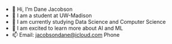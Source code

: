 - 👋 Hi, I’m Dane Jacobson
- 👀 I am a student at UW-Madison
- 🌱 I am currently studying Data Science and Computer Science
- 💞️ I am excited to learn more about AI and ML
- 📫 Email: jacobsondane@icloud.com
      Phone


